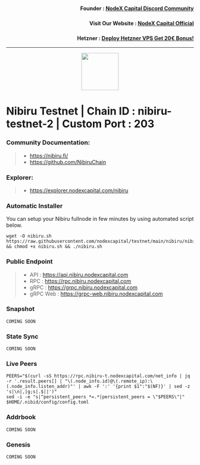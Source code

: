 <h3><p style="font-size:14px" align="right">Founder :
<a href="https://discord.gg/bDUAwZhqBb" target="_blank">NodeX Capital Discord Community</a></p></h3>
<h3><p style="font-size:14px" align="right">Visit Our Website :
<a href="https://nodexcapital.com" target="_blank">NodeX Capital Official</a></p></h3>
<h3><p style="font-size:14px" align="right">Hetzner :
<a href="https://hetzner.cloud/?ref=bMTVi7dcwSgA" target="_blank">Deploy Hetzner VPS Get 20€ Bonus!</a></h3>
<hr>

<p align="center">
  <img height="100" height="auto" src="https://user-images.githubusercontent.com/44331529/199216266-6b0da979-44a2-43e4-b9ef-de3a7c361b17.png">
</p>

# Nibiru Testnet | Chain ID : nibiru-testnet-2 | Custom Port : 203

### Community Documentation:
>- https://nibiru.fi/
>- https://github.com/NibiruChain

### Explorer:
>-  https://explorer.nodexcapital.com/nibiru

### Automatic Installer
You can setup your Nibiru fullnode in few minutes by using automated script below.
```
wget -O nibiru.sh https://raw.githubusercontent.com/nodexcapital/testnet/main/nibiru/nibiru.sh && chmod +x nibiru.sh && ./nibiru.sh
```
### Public Endpoint

>- API : https://api.nibiru.nodexcapital.com
>- RPC : https://rpc.nibiru.nodexcapital.com
>- gRPC : https://grpc.nibiru.nodexcapital.com
>- gRPC Web : https://grpc-web.nibiru.nodexcapital.com

### Snapshot
```
COMING SOON
```

### State Sync
```
COMING SOON
```

### Live Peers
```
PEERS="$(curl -sS https://rpc.nibiru-t.nodexcapital.com/net_info | jq -r '.result.peers[] | "\(.node_info.id)@\(.remote_ip):\(.node_info.listen_addr)"' | awk -F ':' '{print $1":"$(NF)}' | sed -z 's|\n|,|g;s|.$||')"
sed -i -e "s|^persistent_peers *=.*|persistent_peers = \"$PEERS\"|" $HOME/.nibid/config/config.toml
```
### Addrbook
```
COMING SOON
```
### Genesis
```
COMING SOON
```